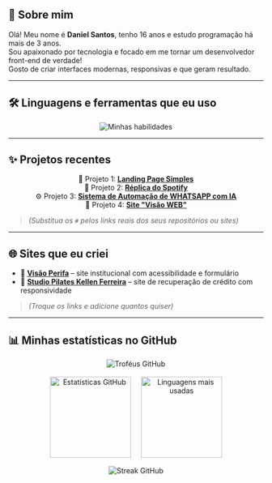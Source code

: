 ## 👋 Sobre mim

Olá! Meu nome é **Daniel Santos**, tenho 16 anos e estudo programação há mais de 3 anos.  
Sou apaixonado por tecnologia e focado em me tornar um desenvolvedor front-end de verdade!  
Gosto de criar interfaces modernas, responsivas e que geram resultado.

---

## 🛠️ Linguagens e ferramentas que eu uso

<div align="center">
  <img src="https://skillicons.dev/icons?i=html,css,js,react,nodejs,express,vite,prisma,mongodb,git,github,tailwind,figma,vscode&perline=8" alt="Minhas habilidades" />
</div>

---

## ✨ Projetos recentes

<div align="center">

🎯 Projeto 1: [**Landing Page Simples**](https://danielsantos011.github.io/landingpage-youtube/)  
🔗 Projeto 2: [**Réplica do Spotify**](https://danielsantos011.github.io/Spotify-Daniel-Main/)  
⚙️ Projeto 3: [**Sistema de Automação de WHATSAPP com IA**](https://danielsantos011.github.io/sistemadeagendamentodebarbeiros/)  
🧾 Projeto 4: [**Site "Visão WEB"**](https://danielsantos011.github.io/visaoweb.site/)  

</div>

> *(Substitua os `#` pelos links reais dos seus repositórios ou sites)*

---

## 🌐 Sites que eu criei

- 🔵 **[Visão Perifa](https://visaoperifa.site/)** – site institucional com acessibilidade e formulário
- 🔵 **[Studio Pilates Kellen Ferreira](https://studiopilateskellen.site/)** – site de recuperação de crédito com responsividade

> *(Troque os links e adicione quantos quiser)*

---

## 📊 Minhas estatísticas no GitHub

<div align="center">

<!-- Troféus -->
<img src="https://github-profile-trophy.vercel.app/?username=danielsantos011&theme=dracula&margin-w=10&margin-h=10&row=1&column=6" alt="Troféus GitHub" />

</div>

<br />

<div align="center" style="display: flex; flex-wrap: wrap; justify-content: center; gap: 20px;">

<!-- Stats -->
<img height="160em" src="https://github-readme-stats.vercel.app/api?username=danielsantos011&show_icons=true&theme=radical&locale=pt-br" alt="Estatísticas GitHub" />
<img height="160em" src="https://github-readme-stats.vercel.app/api/top-langs/?username=danielsantos011&layout=compact&theme=radical&locale=pt-br" alt="Linguagens mais usadas" />

</div>

<br />

<div align="center">

<!-- Streak -->
<img src="https://streak-stats.demolab.com/?user=danielsantos011&theme=radical&border_radius=10&locale=pt_BR" alt="Streak GitHub" />

</div>
